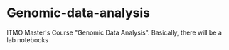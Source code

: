 # Genomic-data-analysis
ITMO Master's Course "Genomic Data Analysis". Basically, there will be a lab notebooks
